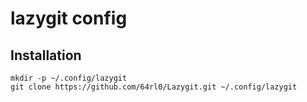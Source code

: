 # lazygit config

## Installation
```
mkdir -p ~/.config/lazygit
git clone https://github.com/64rl0/Lazygit.git ~/.config/lazygit
```
